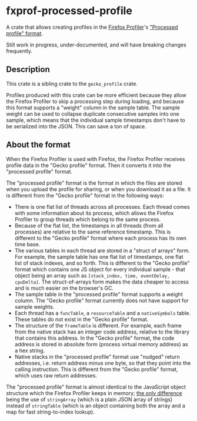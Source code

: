 # fxprof-processed-profile

A crate that allows creating profiles in the [Firefox Profiler](https://github.com/firefox-devtools/profiler)'s ["Processed profile" format](https://github.com/firefox-devtools/profiler/blob/main/docs-developer/processed-profile-format.md).

Still work in progress, under-documented, and will have breaking changes frequently.

## Description

This crate is a sibling crate to the `gecko_profile` crate.

Profiles produced with this crate can be more efficient because they allow the Firefox Profiler to skip a processing step during loading, and because this format supports a "weight" column in the sample table. The sample weight can be used to collapse duplicate consecutive samples into one sample, which means that the individual sample timestamps don't have to be serialized into the JSON. This can save a ton of space.

## About the format

When the Firefox Profiler is used with Firefox, the Firefox Profiler receives profile data in the "Gecko profile" format. Then it converts it into the "processed profile" format.

The "processed profile" format is the format in which the files are stored when you upload the profile for sharing, or when you download it as a file. It is different from the "Gecko profile" format in the following ways:

 - There is one flat list of threads across all processes. Each thread comes with some information about its process, which allows the Firefox Profiler to group threads which belong to the same process.
 - Because of the flat list, the timestamps in all threads (from all processes) are relative to the same reference timestamp. This is different to the "Gecko profile" format where each process has its own time base.
 - The various tables in each thread are stored in a "struct of arrays" form. For example, the sample table has one flat list of timestamps, one flat list of stack indexes, and so forth. This is different to the "Gecko profile" format which contains one JS object for every individual sample - that object being an array such as `[stack_index, time, eventDelay, cpuDelta]`. The struct-of-arrays form makes the data cheaper to access and is much easier on the browser's GC.
 - The sample table in the "processed profile" format supports a weight column. The "Gecko profile" format currently does not have support for sample weights.
 - Each thread has a `funcTable`, a `resourceTable` and a `nativeSymbols` table. These tables do not exist in the "Gecko profile" format.
 - The structure of the `frameTable` is different. For example, each frame from the native stack has an integer code address, relative to the library that contains this address. In the "Gecko profile" format, the code address is stored in absolute form (process virtual memory address) as a hex string.
 - Native stacks in the "processed profile" format use "nudged" return addresses, i.e. return address minus one byte, so that they point into the calling instruction. This is different from the "Gecko profile" format, which uses raw return addresses.

The "processed profile" format is almost identical to the JavaScript object structure which the Firefox Profiler keeps in memory; [the only difference](https://github.com/firefox-devtools/profiler/blob/af469ed357890f816ab71fb4ba4c9fe125336d94/src/profile-logic/process-profile.js#L1539-L1556) being the use of `stringArray` (which is a plain JSON array of strings) instead of `stringTable` (which is an object containing both the array and a map for fast string-to-index lookup).
